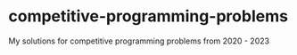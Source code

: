 # competitive-programming-problems
My solutions for competitive programming problems from 2020 - 2023
